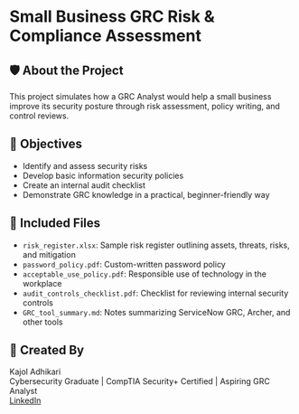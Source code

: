 # Small Business GRC Risk & Compliance Assessment

## 🛡️ About the Project
This project simulates how a GRC Analyst would help a small business improve its security posture through risk assessment, policy writing, and control reviews.

## 🎯 Objectives
- Identify and assess security risks
- Develop basic information security policies
- Create an internal audit checklist
- Demonstrate GRC knowledge in a practical, beginner-friendly way

## 📁 Included Files
- `risk_register.xlsx`: Sample risk register outlining assets, threats, risks, and mitigation
- `password_policy.pdf`: Custom-written password policy
- `acceptable_use_policy.pdf`: Responsible use of technology in the workplace
- `audit_controls_checklist.pdf`: Checklist for reviewing internal security controls
- `GRC_tool_summary.md`: Notes summarizing ServiceNow GRC, Archer, and other tools

## 👤 Created By
Kajol Adhikari  
Cybersecurity Graduate | CompTIA Security+ Certified | Aspiring GRC Analyst  
[LinkedIn](https://www.linkedin.com/in/kajoladk/)
